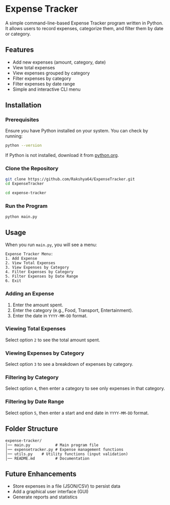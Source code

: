 # Expense Tracker

A simple command-line-based Expense Tracker program written in Python. It allows users to record expenses, categorize them, and filter them by date or category.

## Features
- Add new expenses (amount, category, date)
- View total expenses
- View expenses grouped by category
- Filter expenses by category
- Filter expenses by date range
- Simple and interactive CLI menu

## Installation

### Prerequisites
Ensure you have Python installed on your system. You can check by running:
```sh
python --version
```
If Python is not installed, download it from [python.org](https://www.python.org/downloads/).

### Clone the Repository
```sh
git clone https://github.com/Rakshya64/ExpenseTracker.git
cd ExpenseTracker

cd expense-tracker
```

### Run the Program
```sh
python main.py
```

## Usage
When you run `main.py`, you will see a menu:
```
Expense Tracker Menu:
1. Add Expense
2. View Total Expenses
3. View Expenses by Category
4. Filter Expenses by Category
5. Filter Expenses by Date Range
6. Exit
```
### Adding an Expense
1. Enter the amount spent.
2. Enter the category (e.g., Food, Transport, Entertainment).
3. Enter the date in `YYYY-MM-DD` format.

### Viewing Total Expenses
Select option `2` to see the total amount spent.

### Viewing Expenses by Category
Select option `3` to see a breakdown of expenses by category.

### Filtering by Category
Select option `4`, then enter a category to see only expenses in that category.

### Filtering by Date Range
Select option `5`, then enter a start and end date in `YYYY-MM-DD` format.

## Folder Structure
```
expense-tracker/
│── main.py           # Main program file
│── expensetracker.py # Expense management functions
│── utils.py    # Utility functions (input validation)
│── README.md         # Documentation
```

## Future Enhancements
- Store expenses in a file (JSON/CSV) to persist data
- Add a graphical user interface (GUI)
- Generate reports and statistics


